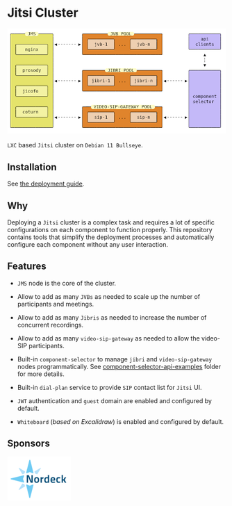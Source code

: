 # Jitsi Cluster

![Jitsi Cluster](/docs/images/jitsi-cluster.png)

`LXC` based `Jitsi` cluster on `Debian 11 Bullseye`.

## Installation

See [the deployment guide](/INSTALL.md).

## Why

Deploying a `Jitsi` cluster is a complex task and requires a lot of specific
configurations on each component to function properly. This repository contains
tools that simplify the deployment processes and automatically configure each
component without any user interaction.

## Features

- `JMS` node is the core of the cluster.

- Allow to add as many `JVBs` as needed to scale up the number of participants
  and meetings.

- Allow to add as many `Jibris` as needed to increase the number of concurrent
  recordings.

- Allow to add as many `video-sip-gateway` as needed to allow the video-SIP
  participants.

- Built-in `component-selector` to manage `jibri` and `video-sip-gateway` nodes
  programmatically. See
  [component-selector-api-examples](/docs/component-selector-api-examples)
  folder for more details.

- Built-in `dial-plan` service to provide `SIP` contact list for `Jitsi` UI.

- `JWT` authentication and `guest` domain are enabled and configured by default.

- `Whiteboard` (_based on Excalidraw_) is enabled and configured by default.

## Sponsors

[![Nordeck](/docs/images/nordeck.png)](https://nordeck.net/)
